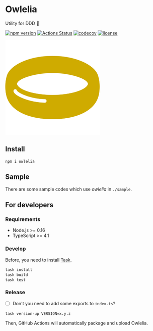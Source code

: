 # Owlelia

Utility for DDD 🦉

[![npm version](https://badge.fury.io/js/owlelia.svg)](https://badge.fury.io/js/owlelia)
[![Actions Status](https://github.com/tadashi-aikawa/owlelia/workflows/Tests/badge.svg)](https://github.com/tadashi-aikawa/owlelia/actions)
[![codecov](https://codecov.io/gh/tadashi-aikawa/owlelia/branch/master/graph/badge.svg)](https://codecov.io/gh/tadashi-aikawa/owlelia)
[![license](https://img.shields.io/github/license/mashape/apistatus.svg)](https://github.com/tadashi-aikawa/owlelia/blob/master/LICENSE)

<img src="https://github.com/tadashi-aikawa/owlelia/raw/master/logo.svg?sanitize=true" width=300 alt="logo" />

## Install

```console
npm i owlelia
```

## Sample

There are some sample codes which use _owlelia_ in `./sample`.

## For developers

### Requirements

- Node.js >= 0.16
- TypeScript >= 4.1

### Develop

Before, you need to install [Task].

```console
task install
task build
task test
```

### Release

- [ ] Don't you need to add some exports to `index.ts`?

```
task version-up VERSION=x.y.z
```

Then, GitHub Actions will automatically package and upload Owlelia.

[task]: https://github.com/go-task/task
